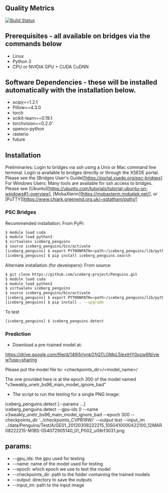 ## Quality Metrics

[![Build Status](https://travis-ci.com/iceberg-project/Penguins.svg?branch=devel)](https://travis-ci.com/iceberg-project/Penguins)

## Prerequisites - all available on bridges via the commands below
- Linux
- Python 3
- CPU or NVIDIA GPU + CUDA CuDNN

## Software Dependencies - these will be installed automatically with the installation below.
- scipy==1.2.1
- Pillow==4.3.0
- torch
- scikit-learn==0.19.1
- torchvision==0.2.0'
- opencv-python
- rasterio
- future

## Installation
Preliminaries:
Login to bridges via ssh using a Unix or Mac command line terminal.  Login is available to bridges directly or through the XSEDE portal. Please see the [Bridges User's Guide][https://portal.xsede.org/psc-bridges]
For Windows Users:
Many tools are available for ssh access to bridges.  Please see [Ubuntu][https://ubuntu.com/tutorials/tutorial-ubuntu-on-windows#1-overview], [MobaXterm][https://mobaxterm.mobatek.net/], or [PuTTY][https://www.chiark.greenend.org.uk/~sgtatham/putty/]

### PSC Bridges
Recommended installation:
From PyPi:
```bash
$ module load cuda
$ module load python3
$ virtualenv iceberg_penguins
$ source iceberg_penguins/bin/activate
[iceberg_penguins] $ export PYTHONPATH=<path>/iceberg_penguins/lib/python3.5/site-packages
[iceberg_penguins] $ pip install iceberg_penguins.search
```

Alternate installation (for developers):
From source:
```bash
$ git clone https://github.com/iceberg-project/Penguins.git
$ module load cuda
$ module load python3
$ virtualenv iceberg_penguins
$ source iceberg_penguins/bin/activate
[iceberg_penguins] $ export PYTHONPATH=<path>/iceberg_penguins/lib/python3.5/site-packages
[iceberg_penguins] $ pip install . --upgrade
```

To test
```bash
[iceberg_penguins] $ iceberg_penguins.detect
```

### Prediction
- Download a pre-trained model at:

https://drive.google.com/file/d/149j5rlynkO1jQTLOMpL5lextHY0ozw6N/view?usp=sharing

Please put the model file to: <checkpoints_dir>/<model_name>/

The one provided here is at the epoch 300 of the model named "v3weakly_unetr_bs96_main_model_ignore_bad"

- The script to run the testing for a single PNG image:

iceberg_penguins.detect [--params ...]  
iceberg_penguins.detect --gpu-ids 0 --name v3weakly_unetr_bs96_main_model_ignore_bad --epoch 300 --checkpoints_dir '../checkpoints_CVPR19W/' --output test --input_im ../data/Penguins/Test/A/GE01_20120308222215_1050410000422100_12MAR08222215-M1BS-054072905140_01_P002_u08rf3031.png

## params:
- --gpu_ids: the gpu used for testing
- --name: name of the model used for testing
- --epoch: which epoch we use to test the model
- --checkpoints_dir: path to the folder containing the trained models
- --output: directory to save the outputs
- --input_im: path to the input image

